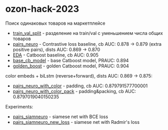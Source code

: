 # ozon-hack-2023
Поиск одинаковых товаров на маркетплейсе

* [train_val_split](train_val_split.ipynb) - разделение на train/val с уменьшением числа общих товаров
* [pairs_neuro](pairs_neuro.ipynb) - Contrastive loss baseline, cb AUC: 0.878 -> 0.879 (extra positive pairs), dists AUC: 0.869 -> 0.870
* [EDA](EDA.ipynb) - Catboost baseline, cb AUC: 0.905
* [base_cb_model](base_cb_model.ipynb) - base Catboost model, PRAUC: 0.894
* [golden_boost](golden_boost.ipynb) - golden Catboost model, PRAUC: 0.904

color embeds + biLstm (reverse+forward), dists AUC: 0.869 -> 0.875:
* [pairs_neuro_with_color](experiments/pairs_neuro_with_color.ipynb) - padding, cb AUC: 0.879791577700001
* [pairs_neuro_with_color_pack](experiments/pairs_neuro_with_color_pack.ipynb) - padding&packing, cb AUC: 0.8797019040150235

Experiments:
* [pairs_siamneuro](experiments/pairs_siamneuro.ipynb) - siamese net with BCE loss
* [pairs_siamneuro_new_loss](experiments/pairs_siamneuro_new_loss.ipynb) - siamese net with Radmir's loss
